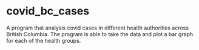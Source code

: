 # covid_bc_cases
A program that analysis covid cases in different health authorities across British Columbia. The program is able to take the data and plot a bar graph for each of the health groups.
